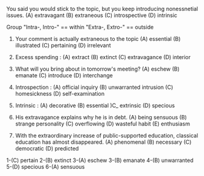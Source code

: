 You said you would stick to the topic, but you keep introducing nonessnetial issues.
(A) extravagant   (B) extraneous    (C) introspective   (D) intrinsic


Group "Intra-, Intro-" == within    "Extra-, Extro-" == outside


1. Your comment is actually extraneous to the topic
(A) essential     (B) illustrated   (C) pertaining    (D) irrelevant

2. Excess spending :
(A) extract   (B) extinct   (C) extravagance    (D) interior

3. What will you bring about in tomorrow's meeting? 
(A) eschew    (B) emanate   (C) introduce   (D) interchange

4. Introspection :
(A) official inquiry    (B) unwarranted intrusion   (C) homesickness    (D) self-examination

5. Intrinsic : 
(A) decorative    (B) essential   )C_ extrinsic   (D) specious

6. His extravagance explains why he is in debt. 
(A) being sensuous    (B) strange personality   (C) overflowing   (D) wasteful habit    (E) enthusiasm

7. With the extraordinary increase of public-supported education, classical education has almost disappeared.
(A) phenomenal    (B) necessary   (C) democratic    (D) predicted

1-(C) pertain
2-(B) extinct
3-(A) eschew
3-(B) emanate
4-(B) unwarranted
5-(D) specious
6-(A) sensuous
